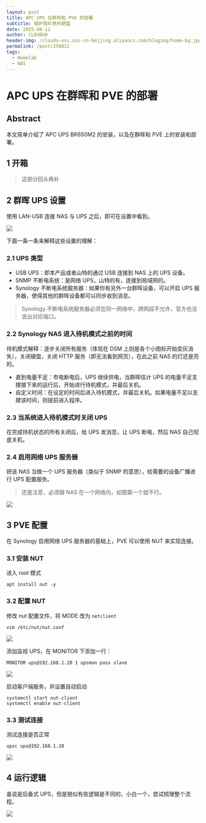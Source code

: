 ```yaml
---
layout: post
title: APC UPS 在群晖和 PVE 的部署
subtitle: 保护我珍贵的硬盘
date: 2025-08-11
author: CLOUDUH
header-img: /cloudu-oss.oss-cn-beijing.aliyuncs.com/blogimg/home-bg.jpg
permalink: /post/250811
tags:
  - Homelab
  - NAS
---
```


# APC UPS 在群晖和 PVE 的部署

## Abstract

本文简单介绍了 APC UPS BK650M2 的安装，以及在群晖和 PVE 上的安装和部署。

## 1 开箱

> 这部分回头再补

## 2 群晖 UPS 设置

使用 LAN-USB 连接 NAS 与 UPS 之后，即可在设置中看到。

![](../attachment/Pasted%20image%2020250811173329.png)

下面一条一条来解释这些设置的理解：

### 2.1 UPS 类型

- USB UPS：即本产品或者山特的通过 USB 连接到 NAS 上的 UPS 设备。
- SNMP 不断电系统：是网络 UPS，山特的有，连接到局域网的。
- Synology 不断电系统服务器：如果你有另外一台群晖设备，可以开启 UPS 服务器，使得其他的群晖设备都可以同步收到消息。

> Synology 不断电系统服务器必须在同一网络中，跨网段不允许，官方也没说出对应端口。

### 2.2 Synology NAS 进入待机模式之前的时间

待机模式解释：逐步关闭所有服务（体现在 DSM 上则是各个小图标开始变灰消失），关闭硬盘，关闭 HTTP 服务（即无法看到网页），在此之前 NAS 的灯还是亮的。

- 直到电量不足：市电断电后，UPS 继续供电，当群晖估计 UPS 的电量不足支撑接下来的运行后，开始进行待机模式，并最后关机。
- 自定义时间：在设定的时间后进入待机模式，并最后关机。如果电量不足以支撑该时间，则提前进入程序。

### 2.3 当系统进入待机模式时关闭 UPS

在完成待机状态的所有关闭后，给 UPS 发消息，让 UPS 断电，然后 NAS 自己彻底关机。

### 2.4 启用网络 UPS 服务器

把该 NAS 当做一个 UPS 服务器（类似于 SNMP 的意思），给需要的设备广播进行 UPS 配置服务。

> 还是注意，必须跟 NAS 在一个网络内，如图第一个就不行。

![](../attachment/Pasted%20image%2020250811173359.png)

## 3 PVE 配置

在 Synology 启用网络 UPS 服务器的基础上，PVE 可以使用 NUT 来实现连接。

### 3.1 安装 NUT

进入 root 模式

```shell
apt install nut -y
```

### 3.2 配置 NUT

修改 nut 配置文件，将 MODE 改为 `netclient`

```shell
vim /etc/nut/nut.conf
```

![](../attachment/Pasted%20image%2020250811173726.png)

添加监视 UPS，在 MONITOR 下添加一行：

```shell
MONITOR ups@192.168.1.20 1 upsmon pass slave
```

![](../attachment/Pasted%20image%2020250811173847.png)

启动客户端服务，并设置自动启动

```shell
systemctl start nut-client
systemctl enable nut-client
```

### 3.3 测试连接

测试连接是否正常

```shell
upsc ups@192.168.1.20
```

![](../attachment/Pasted%20image%2020250811174100.png)
## 4 运行逻辑

虽说是后备式 UPS，但是貌似有些逻辑是不同的，小白一个，尝试梳理整个流程。

![](../attachment/Pasted%20image%2020250811174900.png)

